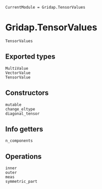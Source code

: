 ```@meta
CurrentModule = Gridap.TensorValues
```

# Gridap.TensorValues

```@docs
TensorValues
```

## Exported types

```@docs
MultiValue
VectorValue
TensorValue
```
## Constructors

```@docs
mutable
change_eltype
diagonal_tensor
```
## Info getters

```@docs
n_components
```

## Operations

```@docs
inner
outer
meas
symmetric_part
```


